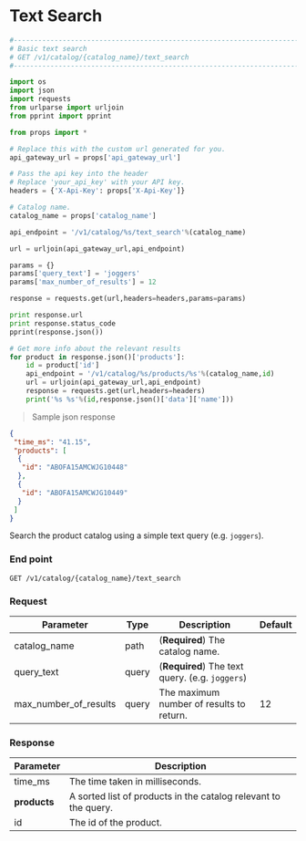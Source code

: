 # Text Search

```python
#------------------------------------------------------------------------------
# Basic text search
# GET /v1/catalog/{catalog_name}/text_search
#------------------------------------------------------------------------------

import os
import json
import requests
from urlparse import urljoin
from pprint import pprint

from props import *

# Replace this with the custom url generated for you.
api_gateway_url = props['api_gateway_url']

# Pass the api key into the header
# Replace 'your_api_key' with your API key.
headers = {'X-Api-Key': props['X-Api-Key']}

# Catalog name.
catalog_name = props['catalog_name']

api_endpoint = '/v1/catalog/%s/text_search'%(catalog_name)

url = urljoin(api_gateway_url,api_endpoint)

params = {}
params['query_text'] = 'joggers'
params['max_number_of_results'] = 12

response = requests.get(url,headers=headers,params=params)

print response.url
print response.status_code
pprint(response.json())

# Get more info about the relevant results
for product in response.json()['products']:
    id = product['id']
    api_endpoint = '/v1/catalog/%s/products/%s'%(catalog_name,id)
    url = urljoin(api_gateway_url,api_endpoint)
    response = requests.get(url,headers=headers)
    print('%s %s'%(id,response.json()['data']['name']))
```

> Sample json response

```json
{
 "time_ms": "41.15",
 "products": [
  {
   "id": "ABOFA15AMCWJG10448"
  },
  {
   "id": "ABOFA15AMCWJG10449"
  }
 ]
}
```

Search the product catalog using a simple text query (e.g. `joggers`).

### End point

`GET /v1/catalog/{catalog_name}/text_search`

### Request

Parameter | Type | Description | Default
--------- | ------- | ----------- | -----------
catalog_name | path | (**Required**) The catalog name. 
query_text | query | (**Required**) The text query. (e.g. `joggers`) |
max_number_of_results | query | The maximum number of results to return. | 12


### Response 

Parameter |  Description
--------- |  -----------
time_ms |  The time taken in milliseconds.
**products** | A sorted list of products in the catalog relevant to the query.
id | The id of the product.
